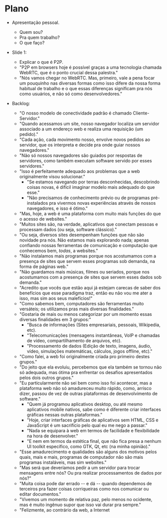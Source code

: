 # Plano

* Apresentação pessoal.
	* Quem sou?
	* Pra quem trabalho?
	* O que faço?

* Slide 1:
	* Explicar o que é P2P.
	* "P2P em browsers hoje é possível graças a uma tecnologia chamada WebRTC, que é o ponto crucial dessa palestra."
	* "Nós vamos chegar no WebRTC. Mas, primeiro, vale a pena focar um pouquinho nas diversas formas como isso difere da nossa forma habitual de trabalho e o que essas diferenças significam pra nós como usuários, e não só como desenvolvedores."

* Backlog:
	* "O nosso modelo de conectividade padrão é chamado Cliente-Servidor."
	* "Quando acessamos um site, nosso navegador localiza um servidor associado a um endereço web e realiza uma requisição (um pedido)."
	* "Cada ação, cada movimento nosso, envolve novos pedidos ao servidor, que os interpreta e decide pra onde guiar nossos navegadores."
	* "Não só nossos navegadores são guiados por respostas de servidores, como também executam software servido por esses servidores."
	* "Isso é perfeitamente adequado aos problemas que a web originalmente visou solucionar."
		* "Se estamos navegando por terras desconhecidas, descobrindo coisas novas, é difícil imaginar modelo mais adequado do que esse."
		* "Não precisamos de conhecimento prévio ou de programas pré-instalados pra vivermos novas experiências através de nossos navegadores, e isso é ótimo."
	* "Mas, hoje, a web é uma plataforma com muito mais funções do que o acesso de websites."
	* "Muitos sites são, na verdade, aplicativos que conectam pessoas e processam dados (ou seja, software clássico)."
	* "Ou seja, diversos sites desempenham funções que não são novidade pra nós. Não estamos mais explorando nada; apenas confiando nossas ferramentas de comunicação e computação que conhecemos bem, *todas*, a websites."
	* "Não instalamos mais programas porque nos acostumamos com a presença de sites que servem esses programas sob demanda, na forma de páginas web."
	* "Não guardamos mais músicas, filmes ou seriados, porque nos acostumamos com a presença de sites que servem esses dados sob demanda."
	* "Acredito que vocês que estão aqui já estejam carecas de saber dos benefícios que esse paradigma traz, então eu não vou me ater a isso, mas sim aos seus malefícios!"
	* "Como sabemos bem, computadores são ferramentas muito versáteis; os utilizamos pras mais diversas finalidades."
	* "Gostaria de mais ou menos categorizar por um momento essas diversas finalidades em 3 grupos:"
		* "Busca de informações (Sites empresariais, pessoais, Wikipedia, etc).
		* "Telecomunicações (mensagens instantâneas, VoIP e chamadas de vídeo, compartilhamento de arquivos, etc).
		* "Processamento de dados (Edição de texto, imagens, áudio, vídeo, simulações matemáticas, cálculos, jogos offline, etc)."
	* "Como falei, a web foi originalmente criada pro primeiro destes grupos."
	* "Do jeito que ela evoluiu, percebemos que ela também se tornou não só adequada, mas ótima pra enfrentar os desafios apresentados pelos dois outros grupos."
	* "Eu particularmente não sei bem como isso foi acontecer, mas a plataforma web não só amadureceu muito rápido, como, arrisco dizer, passou de vez de outras plataformas de desenvolvimento de software."
		* "Quem já programou aplicativos desktop, ou até mesmo aplicativos mobile nativos, sabe como é diferente criar interfaces gráficas nessas outras plataformas."
		* "Hoje, criar interfaces gráficas de aplicativos sem HTML, CSS e JavaScript é um sacrifício pelo qual eu me nego a passar."
		* "Nada se equipara à web em termos de facilidade e flexibilidade na hora de desenvolver."
		* "E nem em termos da estética final, que não fica presa a nenhum UI toolkit específico, como GTK, Qt, etc (na minha opinião)."
	* "Esse amadurecimento e qualidades são alguns dos motivos pelos quais, mais e mais, programas de computador não são mais programas instaláveis, mas sim websites."
	* "Mas será que deveríamos pedir a um servidor para trocar mensagens entre nós? Ou pra realizar processamentos de dados por nós?"
	* "Muita coisa pode dar errado -- e dá -- quando dependemos de terceiros pra fazer coisas corriqueiras como nos comunicar ou editar documentos."
	* "Vivemos um momento de relativa paz, pelo menos no ocidente, mas é muito ingênuo supor que isso vai durar pra sempre."
	* "Felizmente, ao contrário da web, a Internet 

